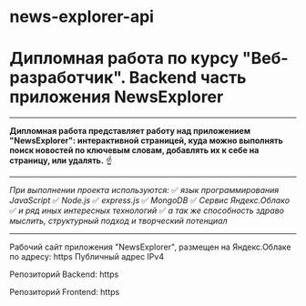 # news-explorer-api

#  Дипломная работа по курсу "Веб-разработчик". Backend часть приложения NewsExplorer
____

**Дипломная работа представляет работу над приложением "NewsExplorer": интерактивной страницей,
куда можно выполнять поиск новостей по ключевым словам, добавлять их к себе на страницу, или удалять.** :point_up:

____

*При выполнении проекта используются:*
:white_check_mark: *язык программирования JavaScript*
:white_check_mark: *Node.js*
:white_check_mark: *express.js*
:white_check_mark: *MongoDB*
:white_check_mark: *Сервис Яндекс.Облако*
:white_check_mark: *и ряд иных интересных технологий*
:white_check_mark: *а так же способность здраво мыслить, структурный подход и творческий потенциал*

____

Рабочий сайт приложения "NewsExplorer", размещен на Яндекс.Облаке по адресу: https
Публичный адрес IPv4 

Репозиторий Backend: https

Репозиторий Frontend: https
